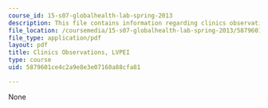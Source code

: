 ```yaml
---
course_id: 15-s07-globalhealth-lab-spring-2013
description: This file contains information regarding clinics observations.
file_location: /coursemedia/15-s07-globalhealth-lab-spring-2013/5879601ce4c2a9e8e3e07160a88cfa81_MIT15_S07S13_clini_ob_lvp.pdf
file_type: application/pdf
layout: pdf
title: Clinics Observations, LVPEI
type: course
uid: 5879601ce4c2a9e8e3e07160a88cfa81

---
```

None